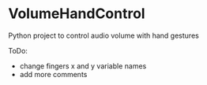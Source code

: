 # VolumeHandControl
Python project to control audio volume with hand gestures

ToDo:
- change fingers x and y variable names
- add more comments
